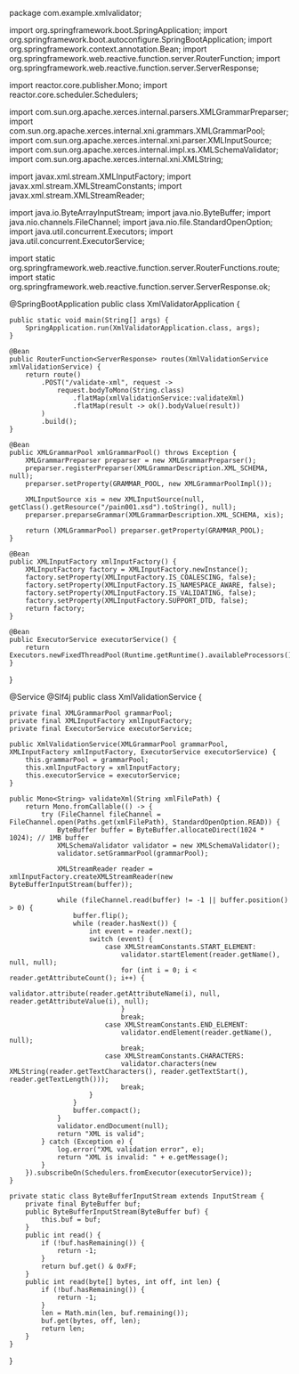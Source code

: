 package com.example.xmlvalidator;

import org.springframework.boot.SpringApplication;
import org.springframework.boot.autoconfigure.SpringBootApplication;
import org.springframework.context.annotation.Bean;
import org.springframework.web.reactive.function.server.RouterFunction;
import org.springframework.web.reactive.function.server.ServerResponse;

import reactor.core.publisher.Mono;
import reactor.core.scheduler.Schedulers;

import com.sun.org.apache.xerces.internal.parsers.XMLGrammarPreparser;
import com.sun.org.apache.xerces.internal.xni.grammars.XMLGrammarPool;
import com.sun.org.apache.xerces.internal.xni.parser.XMLInputSource;
import com.sun.org.apache.xerces.internal.impl.xs.XMLSchemaValidator;
import com.sun.org.apache.xerces.internal.xni.XMLString;

import javax.xml.stream.XMLInputFactory;
import javax.xml.stream.XMLStreamConstants;
import javax.xml.stream.XMLStreamReader;

import java.io.ByteArrayInputStream;
import java.nio.ByteBuffer;
import java.nio.channels.FileChannel;
import java.nio.file.StandardOpenOption;
import java.util.concurrent.Executors;
import java.util.concurrent.ExecutorService;

import static org.springframework.web.reactive.function.server.RouterFunctions.route;
import static org.springframework.web.reactive.function.server.ServerResponse.ok;

@SpringBootApplication
public class XmlValidatorApplication {

    public static void main(String[] args) {
        SpringApplication.run(XmlValidatorApplication.class, args);
    }

    @Bean
    public RouterFunction<ServerResponse> routes(XmlValidationService xmlValidationService) {
        return route()
            .POST("/validate-xml", request ->
                request.bodyToMono(String.class)
                    .flatMap(xmlValidationService::validateXml)
                    .flatMap(result -> ok().bodyValue(result))
            )
            .build();
    }

    @Bean
    public XMLGrammarPool xmlGrammarPool() throws Exception {
        XMLGrammarPreparser preparser = new XMLGrammarPreparser();
        preparser.registerPreparser(XMLGrammarDescription.XML_SCHEMA, null);
        preparser.setProperty(GRAMMAR_POOL, new XMLGrammarPoolImpl());
        
        XMLInputSource xis = new XMLInputSource(null, getClass().getResource("/pain001.xsd").toString(), null);
        preparser.preparseGrammar(XMLGrammarDescription.XML_SCHEMA, xis);
        
        return (XMLGrammarPool) preparser.getProperty(GRAMMAR_POOL);
    }

    @Bean
    public XMLInputFactory xmlInputFactory() {
        XMLInputFactory factory = XMLInputFactory.newInstance();
        factory.setProperty(XMLInputFactory.IS_COALESCING, false);
        factory.setProperty(XMLInputFactory.IS_NAMESPACE_AWARE, false);
        factory.setProperty(XMLInputFactory.IS_VALIDATING, false);
        factory.setProperty(XMLInputFactory.SUPPORT_DTD, false);
        return factory;
    }

    @Bean
    public ExecutorService executorService() {
        return Executors.newFixedThreadPool(Runtime.getRuntime().availableProcessors());
    }
}

@Service
@Slf4j
public class XmlValidationService {

    private final XMLGrammarPool grammarPool;
    private final XMLInputFactory xmlInputFactory;
    private final ExecutorService executorService;

    public XmlValidationService(XMLGrammarPool grammarPool, XMLInputFactory xmlInputFactory, ExecutorService executorService) {
        this.grammarPool = grammarPool;
        this.xmlInputFactory = xmlInputFactory;
        this.executorService = executorService;
    }

    public Mono<String> validateXml(String xmlFilePath) {
        return Mono.fromCallable(() -> {
            try (FileChannel fileChannel = FileChannel.open(Paths.get(xmlFilePath), StandardOpenOption.READ)) {
                ByteBuffer buffer = ByteBuffer.allocateDirect(1024 * 1024); // 1MB buffer
                XMLSchemaValidator validator = new XMLSchemaValidator();
                validator.setGrammarPool(grammarPool);

                XMLStreamReader reader = xmlInputFactory.createXMLStreamReader(new ByteBufferInputStream(buffer));

                while (fileChannel.read(buffer) != -1 || buffer.position() > 0) {
                    buffer.flip();
                    while (reader.hasNext()) {
                        int event = reader.next();
                        switch (event) {
                            case XMLStreamConstants.START_ELEMENT:
                                validator.startElement(reader.getName(), null, null);
                                for (int i = 0; i < reader.getAttributeCount(); i++) {
                                    validator.attribute(reader.getAttributeName(i), null, reader.getAttributeValue(i), null);
                                }
                                break;
                            case XMLStreamConstants.END_ELEMENT:
                                validator.endElement(reader.getName(), null);
                                break;
                            case XMLStreamConstants.CHARACTERS:
                                validator.characters(new XMLString(reader.getTextCharacters(), reader.getTextStart(), reader.getTextLength()));
                                break;
                        }
                    }
                    buffer.compact();
                }
                validator.endDocument(null);
                return "XML is valid";
            } catch (Exception e) {
                log.error("XML validation error", e);
                return "XML is invalid: " + e.getMessage();
            }
        }).subscribeOn(Schedulers.fromExecutor(executorService));
    }

    private static class ByteBufferInputStream extends InputStream {
        private final ByteBuffer buf;
        public ByteBufferInputStream(ByteBuffer buf) {
            this.buf = buf;
        }
        public int read() {
            if (!buf.hasRemaining()) {
                return -1;
            }
            return buf.get() & 0xFF;
        }
        public int read(byte[] bytes, int off, int len) {
            if (!buf.hasRemaining()) {
                return -1;
            }
            len = Math.min(len, buf.remaining());
            buf.get(bytes, off, len);
            return len;
        }
    }
}
